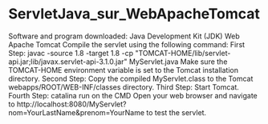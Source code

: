 ﻿# ServletJava_sur_WebApacheTomcat
Software and program downloaded:
Java Development Kit (JDK)
Web Apache Tomcat
Compile the servlet using the following command:
First Step:
javac -source 1.8 -target 1.8 -cp "TOMCAT-HOME/lib/servlet-api.jar;lib/javax.servlet-api-3.1.0.jar" MyServlet.java
Make sure the TOMCAT-HOME environment variable is set to the Tomcat installation directory.
Second Step:
Copy the compiled MyServlet.class to the Tomcat webapps/ROOT/WEB-INF/classes directory.
Third Step:
Start Tomcat.
Fourth Step:
catalina run on the CMD
Open your web browser and navigate to http://localhost:8080/MyServlet?nom=YourLastName&prenom=YourName to test the servlet.
